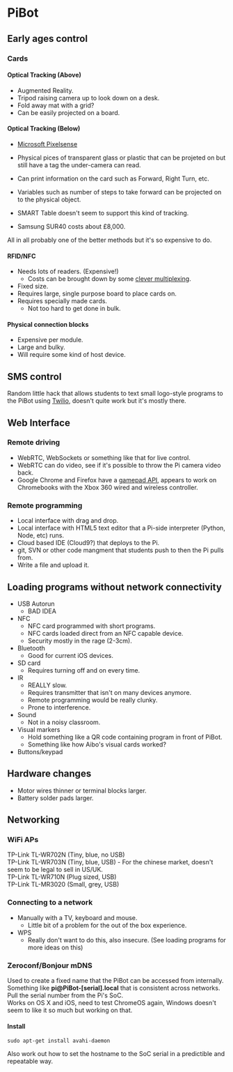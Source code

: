 PiBot
===

## Early ages control
### Cards
#### Optical Tracking (Above)
- Augmented Reality.
- Tripod raising camera up to look down on a desk.
- Fold away mat with a grid?
- Can be easily projected on a board.

#### Optical Tracking (Below)
- [Microsoft Pixelsense](http://www.microsoft.com/en-us/pixelsense/default.aspx)

- Physical pices of transparent glass or plastic that can be projeted on but still have a tag the under-camera can read.
- Can print information on the card such as Forward, Right Turn, etc.
- Variables such as number of steps to take forward can be projected on to the physical object.

- SMART Table doesn't seem to support this kind of tracking.
- Samsung SUR40 costs about £8,000.

All in all probably one of the better methods but it's so expensive to do.

#### RFID/NFC
- Needs lots of readers. (Expensive!)
	- Costs can be brought down by some [clever multiplexing](http://www.thebox.myzen.co.uk/Hardware/RFID_Sequencer.html).
- Fixed size.
- Requires large, single purpose board to place cards on.
- Requires specially made cards.
	- Not too hard to get done in bulk.

#### Physical connection blocks
- Expensive per module.
- Large and bulky.
- Will require some kind of host device.

## SMS control
Random little hack that allows students to text small logo-style programs to the PiBot using [Twilio](https://www.twilio.com), doesn't quite work but it's mostly there.

## Web Interface

### Remote driving
- WebRTC, WebSockets or something like that for live control.
- WebRTC can do video, see if it's possible to throw the Pi camera video back.
- Google Chrome and Firefox have a [gamepad API](http://www.html5rocks.com/en/tutorials/doodles/gamepad/), appears to work on Chromebooks with the Xbox 360 wired and wireless controller.

### Remote programming
- Local interface with drag and drop.
- Local interface with HTML5 text editor that a Pi-side interpreter (Python, Node, etc) runs.
- Cloud based IDE (Cloud9?) that deploys to the Pi.
- git, SVN or other code mangment that students push to then the Pi pulls from.
- Write a file and upload it.

## Loading programs without network connectivity
- USB Autorun
	- BAD IDEA
- NFC
	- NFC card programmed with short programs.
	- NFC cards loaded direct from an NFC capable device.
	- Security mostly in the rage (2-3cm).
- Bluetooth
	- Good for current iOS devices.
- SD card
	- Requires turning off and on every time.
- IR
	- REALLY slow.
	- Requires transmitter that isn't on many devices anymore.
	- Remote programming would be really clunky.
	- Prone to interference.
- Sound
	- Not in a noisy classroom.
- Visual markers
	- Hold something like a QR code containing program in front of PiBot.
	- Something like how Aibo's visual cards worked?
- Buttons/keypad

## Hardware changes
- Motor wires thinner or terminal blocks larger.
- Battery solder pads larger.

## Networking

### WiFi APs
TP-Link TL-WR702N (Tiny, blue, no USB)  
TP-Link TL-WR703N (Tiny, blue, USB) - For the chinese market, doesn't seem to be legal to sell in US/UK.  
TP-Link TL-WR710N (Plug sized, USB)  
TP-Link TL-MR3020 (Small, grey, USB)  

### Connecting to a network
- Manually with a TV, keyboard and mouse.
	- Little bit of a problem for the out of the box experience.
- WPS
	- Really don't want to do this, also insecure.
(See loading programs for more ideas on this)

### Zeroconf/Bonjour mDNS
Used to create a fixed name that the PiBot can be accessed from internally.  
Something like **pi@PiBot-[serial].local** that is consistent across networks.  
Pull the serial number from the Pi's SoC.  
Works on OS X and iOS, need to test ChromeOS again, Windows doesn't seem to like it so much but working on that.  

#### Install
	sudo apt-get install avahi-daemon

Also work out how to set the hostname to the SoC serial in a predictible and repeatable way.